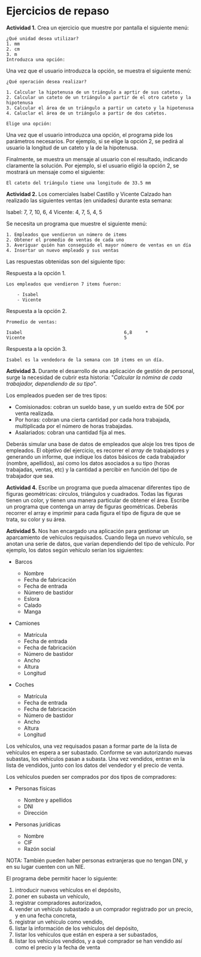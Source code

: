 # Ejercicios de repaso

**Actividad 1.** Crea un ejercicio que muestre por pantalla el siguiente menú:
```
¿Qué unidad desea utilizar?
1. mm
2. cm
3. m
Introduzca una opción:
```
Una vez que el usuario introduzca la opción, se muestra el siguiente menú:

```
¿Qué operación desea realizar?

1. Calcular la hipotenusa de un triángulo a aprtir de sus catetos.
2. Calcular un cateto de un triángulo a partir de el otro cateto y la hipotenusa
3. Calcular el área de un triángulo a partir un cateto y la hipotenusa
4. Caluclar el área de un triángulo a partir de dos catetos.

Elige una opción:
```

Una vez que el usuario introduzca una opción, el programa pide los parámetros necesarios. Por ejemplo, si se elige la opción 2, se pedirá al usuario la longitud de un cateto y la de la hipotenusa.

Finalmente, se muestra un mensaje al usuario con el resultado, indicando claramente la solución. Por ejemplo, si el usuario eligió la opción 2, se mostrará un mensaje como el siguiente:

    El cateto del triángulo tiene una longitudo de 33.5 mm

**Actividad 2.** Los comerciales Isabel Castillo y Vicente Calzado han realizado las siguientes ventas (en unidades) durante esta semana:

Isabel: 7, 7, 10, 6, 4
Vicente: 4, 7, 5, 4, 5

Se necesita un programa que muestre el siguiente menú:

```
1. Empleados que vendieron un número de items
2. Obtener el promedio de ventas de cada uno
3. Averiguar quién han conseguido el mayor número de ventas en un día
4. Insertar un nuevo empleado y sus ventas
```

Las respuestas obtenidas son del siguiente tipo:

Respuesta a la opción 1. 
```
Los empleados que vendieron 7 items fueron:

    - Isabel
    - Vicente
```

Respuesta a la opción 2.
```
Promedio de ventas:

Isabel                                      6,8     *
Vicente                                     5
```
Respuesta a la opción 3.

```
Isabel es la vendedora de la semana con 10 items en un día.
```

**Actividad 3.** Durante el desarrollo de una aplicación de gestión de personal, surge la necesidad de cubrir esta historia: "*Calcular la nómina de cada trabajador, dependiendo de su tipo*".

Los empleados pueden ser de tres tipos:

- Comisionados: cobran un sueldo base, y un sueldo extra de 50€ por venta realizada.
- Por horas: cobran una cierta cantidad por cada hora trabajada, multiplicada por el número de horas trabajadas.
- Asalariados: cobran una cantidad fija al mes.

Deberás simular una base de datos de empleados que aloje los tres tipos de empleados. El objetivo del ejercicio, es recorrer el *array* de trabajadores y generando un informe, que indique los datos básicos de cada trabajador (nombre, apellidos), así como los datos asociados a su tipo (horas trabajadas, ventas, etc) y la cantidad a percibir en función del tipo de trabajador que sea.

**Actividad 4.** Escribe un programa que pueda almacenar diferentes tipo de figuras geométricas: círculos, triángulos y cuadrados. Todas las figuras tienen un color, y tienen una manera particular de obtener el área. Escribe un programa que contenga un array de figuras geométricas. Deberás recorrer el array e imprimir para cada figura el tipo de figura de que se trata, su color y su área.

**Actividad 5.** Nos han encargado una aplicación para gestionar un aparcamiento de vehículos requisados. Cuando llega un nuevo vehículo, se anotan una serie de datos, que varían dependiendo del tipo de vehículo. Por ejemplo, los datos según vehículo serían los siguientes:

- Barcos
    - Nombre
    - Fecha de fabricación
    - Fecha de entrada
    - Número de bastidor
    - Eslora
    - Calado
    - Manga

- Camiones
    - Matrícula
    - Fecha de entrada
    - Fecha de fabricación
    - Número de bastidor
    - Ancho
    - Altura
    - Longitud

- Coches
    - Matrícula
    - Fecha de entrada
    - Fecha de fabricación
    - Número de bastidor
    - Ancho
    - Altura
    - Longitud

Los vehículos, una vez requisados pasan a formar parte de la lista de vehículos en espera a ser subastado. Conforme se van autorizando nuevas subastas, los vehículos pasan a subasta. Una vez vendidos, entran en la lista de vendidos, junto con los datos del vendedor y el precio de venta.

Los vehículos pueden ser comprados por dos tipos de compradores:
- Personas físicas
    - Nombre y apellidos
    - DNI
    - Dirección

- Personas jurídicas
    - Nombre
    - CIF
    - Razón social

NOTA: También pueden haber personas extranjeras que no tengan DNI, y en su lugar cuenten con un NIE.

El programa debe permitir hacer lo siguiente:

1. introducir nuevos vehículos en el depósito, 
2. poner en subasta un vehículo,
3. registrar compradores autorizados,
3. vender un vehículo subastado a un comprador registrado por un precio, y en una fecha concreta,
4. registrar un vehículo como vendido,
3. listar la información de los vehículos del depósito,
3. listar los vehículos que están en espera a ser subastados,
3. listar los vehículos vendidos, y a qué comprador se han vendido así como el precio y la fecha de venta
